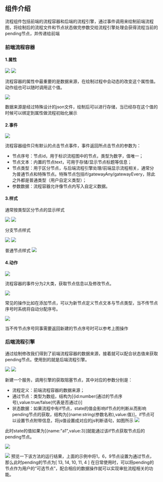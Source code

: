 ## 组件介绍
流程组件包括前端的流程容器和后端的流程引擎，通过事件调用来绘制前端流程图，将绘制后的流程文件和节点状态做完参数交给流程引擎处理会获得流程当前的pending节点，并传递给前端
### 前端流程容器
#### 1.属性

![](https://file3.ih5.cn/v35/files/1b0d5832496a7e8d59ca467160cc6822_885_165_31.png)
![](https://file3.ih5.cn/v35/files/4602061247d6d1eef4e237ba8c753b0f_5989_270_234.png)

流程容器的属性中最重要的是数据来源，在绘制过程中会动态的改变这个属性值。动作组也可以随时调用这个值。

![](https://file3.ih5.cn/v35/files/bab28fca49e032a23e8bf079c74c5bfe_6250_266_234.png)

数据来源是经过特殊设计的json文件，绘制后可以进行存储，当已经存在这个值的时候可以绑定到属性做流程初始化展示

#### 2.事件 

![](https://file3.ih5.cn/v35/files/44f1de6f8ef29b36bac37e755094cffd_17283_873_345.png)

流程容器组件只有默认的点击节点事件，事件返回所点击节点的参数为：
- 节点序号：节点id，用于标识流程图中的节点，类型为数字，值唯一；
- 节点文本：内置的节点text，可用于存储/显示节点标题等信息；
- 节点类型：用于区分节点，与后端流程引擎处理/前端显示流程相关，通常分为普通节点和特殊节点。特殊节点包括if/gatewayAny/gatewayEvery，除此之外都是普通类型（用户自定义类型）；
- 参数数据：流程容器允许像节点内写入自定义数据。

#### 3.样式 

通常按类型区分节点的显示样式

![](https://file3.ih5.cn/v35/files/af2e2dd0ff248ca8f563b2d795cc90b9_3922_279_176.png)
![](https://file3.ih5.cn/v35/files/4ce4236d6b0e20c3e88a3c05da008162_2858_257_101.png)

分支节点样式

![](https://file3.ih5.cn/v35/files/7f01ed8f8ce32a996f6c818b87e14d38_3902_286_176.png)
![](https://file3.ih5.cn/v35/files/dcb35d273617ff17a8d9ca97c92688a1_3082_260_91.png)

普通节点样式
![](https://file3.ih5.cn/v35/files/9799629473c3ef6e017f02baff64fbf5_13570_767_206.png)

#### 4.动作 

![](https://file3.ih5.cn/v35/files/30f340ac063389950386ceeb7a8f4afc_17214_747_292.png)

流程容器的事件分为2大类，获取节点信息以及修改节点。

![](https://file3.ih5.cn/v35/files/b8046df1321617b0acd748a51a7286ee_7906_787_123.png)

常见的操作比如在添加节点，可以为新节点定义节点文本与节点类型，当不传节点序号时系统将自动分配序号。

![](https://file3.ih5.cn/v35/files/0c95980c59ea9970afdb14c8d764cbb4_9438_989_103.png)

当不传节点序号同事需要返回新建的节点序号时可以参考上图操作

### 后端流程引擎

通过绘制修改我们得到了前端流程容器的数据来源，接着就可以配合状态值来获取pending节点。使用到的就是后端流程引擎。

![](https://file3.ih5.cn/v35/files/28a0f18b27a1f79cff1aa4d0e9196f43_1168_174_35.png)
![](https://file3.ih5.cn/v35/files/e27c37a5406c74396b360a93f233bf1f_37191_893_490.png)

新建一个服务，调用引擎的获取阻塞节点，其中对应的参数分别是：
- 流程定义：前端流程容器的数据来源；
- 通过节点：类型为数组，结构为[{id:number(通过的节点序号),value:true/false(代表是否通过)}]
- 状态数据：如果流程中有if节点，state的值会影响if节点的判断从而影响pending节点的获取，结构为[{name:string(参数名称),value:值}]，if节点可以设置节点附带信息，将js值设置成对应的js判断语句，如图所示
![](https://file3.ih5.cn/v35/files/06f13de92d1c3f6c6a8776bf18f46475_7854_787_122.png)

此时state的值如果为[{name:"a1",value:3}]就能通过该if节点获取节点后的pending节点。

![](https://file3.ih5.cn/v35/files/a6a8b952043d497e2c4232f0851deb82_13705_715_429.png)

![](https://file3.ih5.cn/v35/files/26f1a01c268f7724da44c51237c97e2c_934_197_19.png)
预览一下该方法的运行结果，上面的示例中将1，6，9节点设置为通过节点，那么此时pending的节点为[ 13, 14, 10, 11, 4 ]
在日常使用时，可以将pending的节点作为用户的“可选节点”，配合相应的数据操作就可以实现审批流程相关的功能。